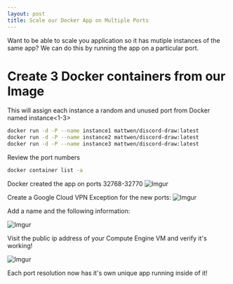```yaml
---
layout: post
title: Scale our Docker App on Multiple Ports
---
```

Want to be able to scale you application so it has mutiple instances of the same app? We can do this by running the app on a particular port.

# Create 3 Docker containers from our Image
This will assign each instance a random and unused port from Docker named instance\<1-3\>
```sh
docker run -d -P --name instance1 mattwen/discord-draw:latest
docker run -d -P --name instance2 mattwen/discord-draw:latest
docker run -d -P --name instance3 mattwen/discord-draw:latest
```
Review the port numbers
```sh
docker container list -a
```
Docker created the app on ports 32768-32770
![Imgur](https://i.imgur.com/WM9gjFC.png)

Create a Google Cloud VPN Exception for the new ports:
![Imgur](https://i.imgur.com/YP9JoEM.png)

Add a name and the following information:

![Imgur](https://i.imgur.com/uzMQ4Rg.png)

Visit the public ip address of your Compute Engine VM and verify it's working!

![Imgur](https://i.imgur.com/0rIA9fI.png)

Each port resolution now has it's own unique app running inside of it!
